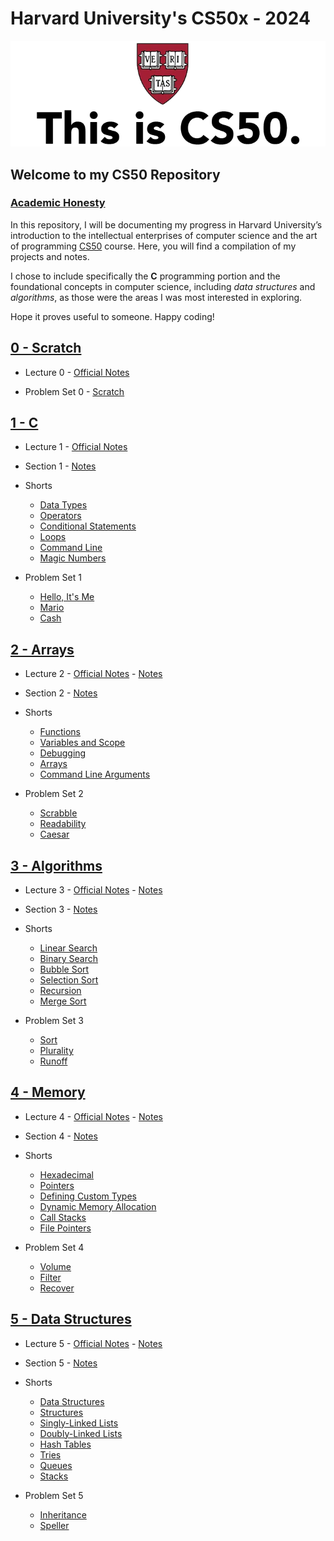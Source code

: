 # Harvard University's CS50x - 2024

![This is CS50](this_is_cs50.png)

## Welcome to my CS50 Repository

### [Academic Honesty](https://cs50.harvard.edu/x/2024/honesty/)

In this repository, I will be documenting my progress in Harvard University’s introduction to the intellectual enterprises of computer science and the art of programming [CS50](https://cs50.harvard.edu/x/2025/) course. Here, you will find a compilation of my projects and notes.

I chose to include specifically the **C** programming portion and the foundational concepts in computer science, including _data structures_ and _algorithms_, as those were the areas I was most interested in exploring.

Hope it proves useful to someone. Happy coding!

## [0 - Scratch](https://cs50.harvard.edu/x/2024/weeks/0/)

- Lecture 0 - [Official Notes](https://cs50.harvard.edu/x/2024/notes/0/)

- Problem Set 0 - [Scratch](https://scratch.mit.edu/projects/973718749)

## [1 - C](https://cs50.harvard.edu/x/2024/weeks/1/)

- Lecture 1 - [Official Notes](https://cs50.harvard.edu/x/2024/notes/1/)

- Section 1 - [Notes](01_c/section1.md)

- Shorts

  - [Data Types](01_c/w1_data_types.md)
  - [Operators](01_c/w1_operators.md)
  - [Conditional Statements](01_c/w1_conditional_statements.md)
  - [Loops](01_c/w1_loops.md)
  - [Command Line](01_c/w1_command_line.md)
  - [Magic Numbers](01_c/w1_magic_numbers.md)

- Problem Set 1
  - [Hello, It's Me](01_c/hello.c)
  - [Mario](01_c/mario.c)
  - [Cash](01_c/cash.c)

## [2 - Arrays](https://cs50.harvard.edu/x/2024/weeks/2/)

- Lecture 2 - [Official Notes](https://cs50.harvard.edu/x/2024/notes/2/) - [Notes](02_arrays/lecture2.md)

- Section 2 - [Notes](02_arrays/section2.md)

- Shorts

  - [Functions](02_arrays/w2_functions.md)
  - [Variables and Scope](02_arrays/w2_variables_and_scope.md)
  - [Debugging](02_arrays/w2_debugging.md)
  - [Arrays](02_arrays/w2_arrays.md)
  - [Command Line Arguments](02_arrays/w2_command_line_arguments.md)

- Problem Set 2
  - [Scrabble](02_arrays/scrabble.c)
  - [Readability](02_arrays/readability.c)
  - [Caesar](02_arrays/caesar.c)

## [3 - Algorithms](https://cs50.harvard.edu/x/2024/weeks/3/)

- Lecture 3 - [Official Notes](https://cs50.harvard.edu/x/2024/notes/3/) - [Notes](03_algorithms/lecture3.md)

- Section 3 - [Notes](03_algorithms/section3.md)

- Shorts

  - [Linear Search](03_algorithms/w3_linear_search.md)
  - [Binary Search](03_algorithms/w3_binary_search.md)
  - [Bubble Sort](03_algorithms/w3_bubble_sort.md)
  - [Selection Sort](03_algorithms/w3_selection_sort.md)
  - [Recursion](03_algorithms/w3_recursion.md)
  - [Merge Sort](03_algorithms/w3_merge_sort.md)

- Problem Set 3
  - [Sort](03_algorithms/sort/answers.txt)
  - [Plurality](03_algorithms/plurality.c)
  - [Runoff](03_algorithms/runoff.c)

## [4 - Memory](https://cs50.harvard.edu/x/2024/weeks/4/)

- Lecture 4 - [Official Notes](https://cs50.harvard.edu/x/2024/notes/4/) - [Notes](04_memory/lecture4.md)

- Section 4 - [Notes](04_memory/section4.md)

- Shorts

  - [Hexadecimal](04_memory/w4_hexadecimal.md)
  - [Pointers](04_memory/w4_pointers.md)
  - [Defining Custom Types](04_memory/w4_defining_custom_types.md)
  - [Dynamic Memory Allocation](04_memory/w4_dynamic_memory_allocation.md)
  - [Call Stacks](04_memory/w4_call_stacks.md)
  - [File Pointers](04_memory/w4_file_pointers.md)

- Problem Set 4
  - [Volume](04_memory/volume/volume.c)
  - [Filter](04_memory/filter-less/helpers.c)
  - [Recover](04_memory/recover/recover.c)

## [5 - Data Structures](https://cs50.harvard.edu/x/2024/weeks/5/)

- Lecture 5 - [Official Notes](https://cs50.harvard.edu/x/2024/notes/5/) - [Notes](05_data_structures/lecture5.md)

- Section 5 - [Notes](05_data_structures/section5.md)

- Shorts

  - [Data Structures](05_data_structures/w5_data_structures.md)
  - [Structures](05_data_structures/w5_structures.md)
  - [Singly-Linked Lists](05_data_structures/w5_singly-linked_lists.md)
  - [Doubly-Linked Lists](05_data_structures/w5_doubly-linked_lists.md)
  - [Hash Tables](05_data_structures/w5_hash_tables.md)
  - [Tries](05_data_structures/w5_tries.md)
  - [Queues](05_data_structures/w5_queues.md)
  - [Stacks](05_data_structures/w5_stacks.md)

- Problem Set 5
  - [Inheritance](05_data_structures/inheritance.c)
  - [Speller](05_data_structures/speller/dictionary.c)
